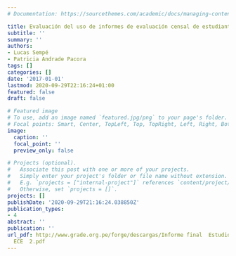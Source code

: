 ```yaml
---
# Documentation: https://sourcethemes.com/academic/docs/managing-content/

title: Evaluación del uso de informes de evaluación censal de estudiantes en la escuela
subtitle: ''
summary: ''
authors:
- Lucas Sempé
- Patricia Andrade Pacora
tags: []
categories: []
date: '2017-01-01'
lastmod: 2020-09-29T22:16:24+01:00
featured: false
draft: false

# Featured image
# To use, add an image named `featured.jpg/png` to your page's folder.
# Focal points: Smart, Center, TopLeft, Top, TopRight, Left, Right, BottomLeft, Bottom, BottomRight.
image:
  caption: ''
  focal_point: ''
  preview_only: false

# Projects (optional).
#   Associate this post with one or more of your projects.
#   Simply enter your project's folder or file name without extension.
#   E.g. `projects = ["internal-project"]` references `content/project/deep-learning/index.md`.
#   Otherwise, set `projects = []`.
projects: []
publishDate: '2020-09-29T21:16:24.038850Z'
publication_types:
- 4
abstract: ''
publication: ''
url_pdf: http://www.grade.org.pe/forge/descargas/Informe final  Estudio Usos de la
  ECE  2.pdf
---
```

